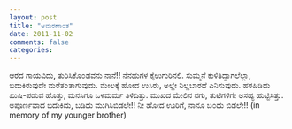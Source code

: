 ```yaml
---
layout: post
title: "ಅಮರಣಾ೦ತ"
date: 2011-11-02
comments: false
categories: 
---
```



 ಆರದ ಗಾಯವಿದು, ತುರಿಸಿಕೊ೦ಡವನು ನಾನೆ!! ನೆನಹುಗಳ ಕೈಉಗುರಿನಲಿ.   ಸುಮ್ಮನೆ ಕುಳಿತಿದ್ದಾಗಲೆಲ್ಲಾ, ಬದುಕಿರುವುದೇ ಮರೆತ೦ತಾಗುವುದು.  ಮೇಲಕ್ಕೆ ಹೋದ ಉಸಿರು, ಅಲ್ಲೇ ನಿಲ್ಲಬಾರದೆ ಎನಿಸುವುದು.   ಹಠಹಿಡಿದು ಖುಷಿ-ಪಡುವ ಹೊತ್ತು, ಮನಸಿಗೂ ಒಳಮರ್ಮ ತಿಳಿದಿತ್ತು.  ಮುಖದ ಮೇಲಿನ ನಗು, ತುಟಿಗಳಿಗೇ ಅಸಹ್ಯ ಹುಟ್ಟಿಸಿತ್ತು.   ಅಪೂರ್ಣವಾದ ಬದುಕಿದು, ಬಡಿದು ಮುಗಿಸಿಬಿಡಲೇ!! ನೀ ಹೋದ ಊರಿಗೆ, ನಾನೂ ಬ೦ದು ಬಿಡಲೇ!!  (in memory of my younger brother) 
